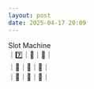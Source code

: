 ```yaml
---
layout: post
date: 2025-04-17 20:09
---
```


Slot Machine<br />
｜7️⃣｜🍇｜🔔｜<br />
｜🤡｜🍒｜💎｜<br />
｜🍇｜🤡｜🍇｜<br />

